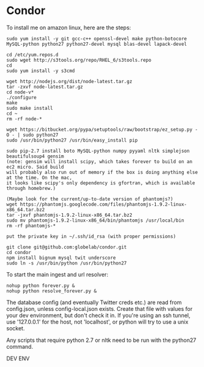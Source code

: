 # Condor

To install me on amazon linux, here are the steps:

    sudo yum install -y git gcc-c++ openssl-devel make python-botocore MySQL-python python27 python27-devel mysql blas-devel lapack-devel

    cd /etc/yum.repos.d
    sudo wget http://s3tools.org/repo/RHEL_6/s3tools.repo
    cd
    sudo yum install -y s3cmd

    wget http://nodejs.org/dist/node-latest.tar.gz
    tar -zxvf node-latest.tar.gz
    cd node-v*
    ./configure
    make
    sudo make install
    cd ~
    rm -rf node-*

    wget https://bitbucket.org/pypa/setuptools/raw/bootstrap/ez_setup.py -O - | sudo python27
    sudo /usr/bin/python27 /usr/bin/easy_install pip

    sudo pip-2.7 install boto MySQL-python numpy pyyaml nltk simplejson beautifulsoup4 gensim
    (note: gensim will install scipy, which takes forever to build on an ec2 micro. Said build
    will probably also run out of memory if the box is doing anything else at the time. On the mac,
    it looks like scipy's only dependency is gfortran, which is available through homebrew.)

    (Maybe look for the current/up-to-date version of phantomjs?)
    wget https://phantomjs.googlecode.com/files/phantomjs-1.9.2-linux-x86_64.tar.bz2
    tar -jxvf phantomjs-1.9.2-linux-x86_64.tar.bz2
    sudo mv phantomjs-1.9.2-linux-x86_64/bin/phantomjs /usr/local/bin
    rm -rf phantomjs-*

    put the private key in ~/.ssh/id_rsa (with proper permissions)

    git clone git@github.com:globelab/condor.git
    cd condor
    npm install bignum mysql twit underscore
	sudo ln -s /usr/bin/python /usr/bin/python27


To start the main ingest and url resolver:

    nohup python forever.py &
    nohup python resolve_forever.py &

The database config (and eventually Twitter creds etc.) are read from config.json, unless config-local.json exists. Create that file with values for your dev environment, but don't check it in. If you're using an ssh tunnel, use '127.0.0.1' for the host, not 'localhost', or python will try to use a unix socket.

Any scripts that require python 2.7 or nltk need to be run with the python27 command.


DEV ENV
